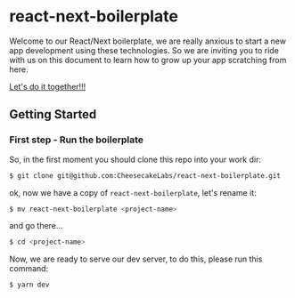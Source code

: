 # react-next-boilerplate

Welcome to our React/Next boilerplate, we are really anxious to start a new app development using these technologies.
So we are inviting you to ride with us on this document to learn how to grow up your app scratching from here.

[Let's do it together!!!](https://www.youtube.com/watch?v=ZXsQAXx_ao0)

## Getting Started

### First step - Run the boilerplate

So, in the first moment you should clone this repo into your work dir:

```sh
$ git clone git@github.com:CheesecakeLabs/react-next-boilerplate.git
```

ok, now we have a copy of `react-next-boilerplate`, let's rename it:

```sh
$ mv react-next-boilerplate <project-name>
```

and go there...

```sh
$ cd <project-name>
```

Now, we are ready to serve our dev server, to do this, please run this command:
```sh
$ yarn dev
```
